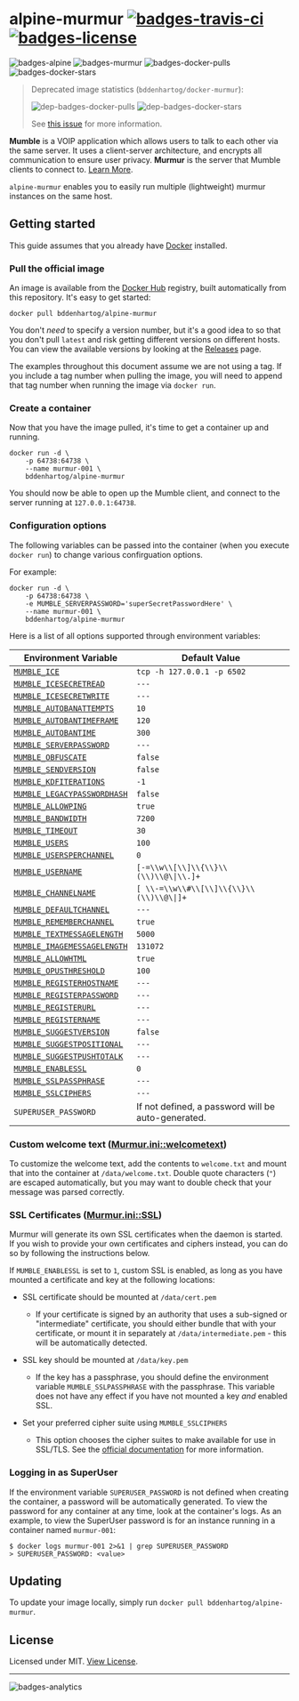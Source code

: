 # alpine-murmur [![badges-travis-ci]][travis-ci] [![badges-license]][repo-license]

![badges-alpine] ![badges-murmur] ![badges-docker-pulls] ![badges-docker-stars]

> Deprecated image statistics (`bddenhartog/docker-murmur`):
>
> ![dep-badges-docker-pulls] ![dep-badges-docker-stars]
>
> See [this issue][repo-deprecation-issue] for more information.

**Mumble** is a VOIP application which allows users to talk to each other via
the same server. It uses a client-server architecture, and encrypts all
communication to ensure user privacy. **Murmur** is the server that Mumble
clients to connect to. [Learn More][vendor-mumble].

`alpine-murmur` enables you to easily run multiple (lightweight) murmur
instances on the same host.

## Getting started

This guide assumes that you already have [Docker][docker-install-docs] installed.

### Pull the official image

An image is available from the [Docker Hub][docker-hub-repo-url] registry,
built automatically from this repository. It's easy to get started:

```text
docker pull bddenhartog/alpine-murmur
```

You don't _need_ to specify a version number, but it's a good idea to so that
you don't pull `latest` and risk getting different versions on different hosts.
You can view the available versions by looking at the [Releases][releases]
page.

The examples throughout this document assume we are not using a tag. If you
include a tag number when pulling the image, you will need to append that tag
number when running the image via `docker run`.

### Create a container

Now that you have the image pulled, it's time to get a container up and running.

```text
docker run -d \
    -p 64738:64738 \
    --name murmur-001 \
    bddenhartog/alpine-murmur
```

You should now be able to open up the Mumble client, and connect to the server
running at `127.0.0.1:64738`.

### Configuration options

The following variables can be passed into the container (when you execute
`docker run`) to change various confirguation options.

For example:

```text
docker run -d \
    -p 64738:64738 \
    -e MUMBLE_SERVERPASSWORD='superSecretPasswordHere' \
    --name murmur-001 \
    bddenhartog/alpine-murmur
```

Here is a list of all options supported through environment variables:

| Environment Variable | Default Value |
| -------------------- | ------------- |
| [`MUMBLE_ICE`][mdoc-ice] | `tcp -h 127.0.0.1 -p 6502` |
| [`MUMBLE_ICESECRETREAD`][mdoc-group-icesecret] | `---` |
| [`MUMBLE_ICESECRETWRITE`][mdoc-group-icesecret] | `---` |
| [`MUMBLE_AUTOBANATTEMPTS`][mdoc-group-autoban] | `10`    |
| [`MUMBLE_AUTOBANTIMEFRAME`][mdoc-group-autoban] | `120` |
| [`MUMBLE_AUTOBANTIME`][mdoc-group-autoban] | `300` |
| [`MUMBLE_SERVERPASSWORD`][mdoc-serverpassword] | `---` |
| [`MUMBLE_OBFUSCATE`][mdoc-obfuscate] | `false` |
| [`MUMBLE_SENDVERSION`][mdoc-sendversion] | `false`|
| [`MUMBLE_KDFITERATIONS`][mdoc-kdfIterations] | `-1`|
| [`MUMBLE_LEGACYPASSWORDHASH`][mdoc-legacyPasswordHash] | `false` |
| [`MUMBLE_ALLOWPING`][mdoc-allowping] | `true`|
| [`MUMBLE_BANDWIDTH`][mdoc-bandwidth] | `7200`|
| [`MUMBLE_TIMEOUT`][mdoc-timeout] | `30`|
| [`MUMBLE_USERS`][mdoc-users] | `100` |
| [`MUMBLE_USERSPERCHANNEL`][mdoc-usersperchannel] | `0` |
| [`MUMBLE_USERNAME`][mdoc-group-channelusername] | `[-=\\w\\[\\]\\{\\}\\(\\)\\@\\|\\.]+` |
| [`MUMBLE_CHANNELNAME`][mdoc-group-channelusername] | `[ \\-=\\w\\#\\[\\]\\{\\}\\(\\)\\@\\|]+` |
| [`MUMBLE_DEFAULTCHANNEL`][mdoc-defaultchannel] | `---` |
| [`MUMBLE_REMEMBERCHANNEL`][mdoc-rememberchannel] | `true`|
| [`MUMBLE_TEXTMESSAGELENGTH`][mdoc-textmessagelength] | `5000`|
| [`MUMBLE_IMAGEMESSAGELENGTH`][mdoc-imagemessagelength] |`131072` |
| [`MUMBLE_ALLOWHTML`][mdoc-allowhtml] | `true`|
| [`MUMBLE_OPUSTHRESHOLD`][mdoc-opusthreshold] | `100` |
| [`MUMBLE_REGISTERHOSTNAME`][mdoc-registerHostname] | `---` |
| [`MUMBLE_REGISTERPASSWORD`][mdoc-registerPassword] | `---` |
| [`MUMBLE_REGISTERURL`][mdoc-registerUrl] | `---` |
| [`MUMBLE_REGISTERNAME`][mdoc-registerName] | `---`|
| [`MUMBLE_SUGGESTVERSION`][mdoc-suggestVersion] | `false` |
| [`MUMBLE_SUGGESTPOSITIONAL`][mdoc-suggestPositional] | `---` |
| [`MUMBLE_SUGGESTPUSHTOTALK`][mdoc-suggestPushToTalk] | `---` |
| [`MUMBLE_ENABLESSL`](#ssl-certificates-murmurinissl) | `0` |
| [`MUMBLE_SSLPASSPHRASE`](#ssl-certificates-murmurinissl) | `---` |
| [`MUMBLE_SSLCIPHERS`](#ssl-certificates-murmurinissl) | `---` |
| `SUPERUSER_PASSWORD` | If not defined, a password will be auto-generated. |

### Custom welcome text ([Murmur.ini::welcometext][mdoc-welcometext])

To customize the welcome text, add the contents to `welcome.txt` and mount that
into the container at `/data/welcome.txt`. Double quote characters (`"`) are
escaped automatically, but you may want to double check that your message was
parsed correctly.

### SSL Certificates ([Murmur.ini::SSL][mdoc-sslcertkey])

Murmur will generate its own SSL certificates when the daemon is started.
If you wish to provide your own certificates and ciphers instead, you can do
so by following the instructions below.

If `MUMBLE_ENABLESSL` is set to `1`, custom SSL is enabled, as long as you have
mounted a certificate and key at the following locations:

- SSL certificate should be mounted at `/data/cert.pem`

  - If your certificate is signed by an authority that uses a sub-signed or
    "intermediate" certificate, you should either bundle that with your
    certificate, or mount it in separately at `/data/intermediate.pem` - this
    will be automatically detected.

- SSL key should be mounted at `/data/key.pem`

  - If the key has a passphrase, you should define the environment variable
    `MUMBLE_SSLPASSPHRASE` with the passphrase. This variable does not have
    any effect if you have not mounted a key *and* enabled SSL.

- Set your preferred cipher suite using `MUMBLE_SSLCIPHERS`

  - This option chooses the cipher suites to make available for use in SSL/TLS.
    See the [official documentation][mdoc-sslCiphers] for more information.

### Logging in as SuperUser

If the environment variable `SUPERUSER_PASSWORD` is not defined when creating
the container, a password will be automatically generated. To view the password
for any container at any time, look at the container's logs. As an example, to
view the SuperUser password is for an instance running in a container
named `murmur-001`:

```text
$ docker logs murmur-001 2>&1 | grep SUPERUSER_PASSWORD
> SUPERUSER_PASSWORD: <value>
```

## Updating

To update your image locally, simply run `docker pull bddenhartog/alpine-murmur`.

## License

Licensed under MIT. [View License][repo-license].

---

![badges-analytics]

[repo-deprecation-issue]: https://github.com/bddenhartog/docker-images/issues/63 "Deprecation Notice"
[badges-alpine]: https://img.shields.io/badge/alpine-3.5-green.svg?maxAge=2592000 "Alpine v3.5"
[badges-murmur]: https://img.shields.io/badge/murmur-1.2.19-green.svg?maxAge=2592000 "Murmur v1.2.19"
[badges-docker-pulls]: https://img.shields.io/docker/pulls/bddenhartog/murmur.svg "Docker Pulls"
[badges-docker-stars]: https://img.shields.io/docker/stars/bddenhartog/murmur.svg "Docker Stars"
[dep-badges-docker-pulls]: https://img.shields.io/docker/pulls/bddenhartog/docker-murmur.svg "Docker Pulls"
[dep-badges-docker-stars]: https://img.shields.io/docker/stars/bddenhartog/docker-murmur.svg "Docker Stars"
[badges-license]: https://img.shields.io/badge/license-MIT-blue.svg?maxAge=2592000 "MIT License"
[badges-travis-ci]: https://travis-ci.org/bddenhartog/docker-images.svg?branch=master "Build Status"
[travis-ci]: https://travis-ci.org/bddenhartog/docker-images
[badges-analytics]: https://ga-beacon.appspot.com/UA-85446052-1/github-landing-page?flat "Analytics"
[repo-url]: https://www.github.com/bddenhartog/docker-images
[releases]: https://www.github.com/bddenhartog/docker-images/releases
[repo-license]: https://github.com/bddenhartog/docker-images/blob/master/LICENSE.md "View License"
[vendor-mumble]: http://wiki.mumble.info/wiki/Main_Page "Learn About Mumble"
[docker-install-docs]: https://docs.docker.com/engine/installation/ "Docker Installation Docs"
[docker-hub-repo-url]: https://hub.docker.com/r/bddenhartog/murmur/ "View on DockerHub"
[mdoc-ice]: https://wiki.mumble.info/wiki/Murmur.ini#ice
[mdoc-group-icesecret]: https://wiki.mumble.info/wiki/Murmur.ini#icesecretread_and_icesecretwrite
[mdoc-group-autoban]: https://wiki.mumble.info/wiki/Murmur.ini#autobanAttempts.2C_autobanTimeframe_and_autobanTime
[mdoc-serverpassword]: https://wiki.mumble.info/wiki/Murmur.ini#serverpassword
[mdoc-obfuscate]: https://wiki.mumble.info/wiki/Murmur.ini#obfuscate
[mdoc-sendversion]: https://wiki.mumble.info/wiki/Murmur.ini#sendversion
[mdoc-legacyPasswordHash]: https://wiki.mumble.info/wiki/Murmur.ini#legacyPasswordHash
[mdoc-kdfiterations]: https://wiki.mumble.info/wiki/Murmur.ini#kdfIterations
[mdoc-allowping]: https://wiki.mumble.info/wiki/Murmur.ini#allowping
[mdoc-welcometext]: https://wiki.mumble.info/wiki/Murmur.ini#welcometext
[mdoc-bandwidth]: https://wiki.mumble.info/wiki/Murmur.ini#bandwidth
[mdoc-timeout]: https://wiki.mumble.info/wiki/Murmur.ini#timeout
[mdoc-users]: https://wiki.mumble.info/wiki/Murmur.ini#users
[mdoc-usersperchannel]: https://wiki.mumble.info/wiki/Murmur.ini#usersperchannel
[mdoc-group-channelusername]: https://wiki.mumble.info/wiki/Murmur.ini#channelname_and_username
[mdoc-defaultchannel]: https://wiki.mumble.info/wiki/Murmur.ini#defaultchannel
[mdoc-rememberchannel]: https://wiki.mumble.info/wiki/Murmur.ini#rememberchannel
[mdoc-textmessagelength]: https://wiki.mumble.info/wiki/Murmur.ini#textmessagelength
[mdoc-imagemessagelength]: https://wiki.mumble.info/wiki/Murmur.ini#imagemessagelength
[mdoc-allowhtml]: https://wiki.mumble.info/wiki/Murmur.ini#allowhtml
[mdoc-opusthreshold]: https://wiki.mumble.info/wiki/Murmur.ini#opusthreshold
[mdoc-registerHostname]: https://wiki.mumble.info/wiki/Murmur.ini#registerHostname
[mdoc-registerPassword]: https://wiki.mumble.info/wiki/Murmur.ini#registerPassword
[mdoc-registerUrl]: https://wiki.mumble.info/wiki/Murmur.ini#registerUrl
[mdoc-registerName]: https://wiki.mumble.info/wiki/Murmur.ini#registerName
[mdoc-suggestVersion]: https://wiki.mumble.info/wiki/Murmur.ini#suggestVersion
[mdoc-suggestPositional]: https://wiki.mumble.info/wiki/Murmur.ini#suggestPositional
[mdoc-suggestPushToTalk]: https://wiki.mumble.info/wiki/Murmur.ini#suggestPushToTalk
[mdoc-sslcertkey]: https://wiki.mumble.info/wiki/Murmur.ini#sslCert_and_sslKey
[mdoc-sslCiphers]: https://wiki.mumble.info/wiki/Murmur.ini#sslCiphers
